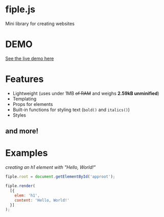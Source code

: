 # fiple.js
Mini library for creating websites

# DEMO
[See the live demo here](https://marshallovski.github.io/fiple/demo/)

# Features
* Lightweight (uses under 1MB ~~of RAM~~ and weighs **2.59kB unminified**)
* Templating
* Props for elements
* Built-in functions for styling text (`bold()` and `italics()`)
* Styles
## and more!

# Examples
*creating an h1 element with "Hello, World!"*

```js
fiple.root = document.getElementById('approot');

fiple.render(
  [{
    elem: 'h1',
    content: 'Hello, World!'
  }]
);
```
